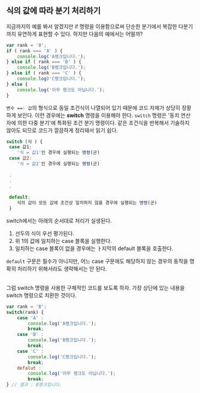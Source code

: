 ## 식의 값에 따라 분기 처리하기
지금까지의 예를 봐서 알겠지만 if 명령을 이용함으로써 단순한 분기에서 복잡한 다분기까지 유연하게 표현할 수 있다. 하지만 다음의 예에서는 어떨까?

```javascript
var rank = '8';
if ( rank === 'A' ) {
	console.log('A랭크입니다.');
} else if ( rank === 'B' ) {
	console.log('B랭크입니다.');
} else if ( rank === 'C' ) {
	console.log)'C랭크입니다.');
} else {
	console.log('아무 랭크도 아닙니다.');
}
```

`변수 ==- 값`의 형식으로 동일 조건식이 나열되어 있기 때문에 코드 자체가 상당히 장황하게 보인다. 이런 경우에는 **switch** 명령을 이용해야 한다. `switch` 명령은 '동치 연산자에 의한 다중 분기'에 특화된 조건 분기 명령이다. 같은 조건식을 반복해서 기술하지 않아도 되므로 코드가 깔끔하게 정리돼서 읽기 쉽다.

```javascript
switch (식 ) {
 case 값1;
 	'식 = 값1'인 경우에 실행되는 명령(군)
 case 값2:
 	'식 = 값2'인 경우에 실행되는 명령(군)
 
 .
 .
 .
 
 default;
 	식의 값이 모든 값에 조건상 일치하지 않을 경우에 실행되는 명령(군)
 }
```

switch에서는 아래의 순서대로 처리가 실생된다.

1. 선두의 식이 우선 평가된다.
2. 위 1의 값에 일치하는 case 블록을 실행한다.
3. 일치하는 case 블록이 없을 경우에는 ㅏ지막의 default 블록을 호출한다.

`default` 구문은 필수가 아니지만, 어느 case 구문에도 해당하지 않는 경우의 동작을 명확히 처리하기 위해서라도 생략해서는 안 된다.

<br/>
그럼 switch 명령을 사용한 구체적인 코드를 보도록 하자. 가장 상단에 있는 내용을 switch 명령으로 치환한 것이다.

```javascript
var rank = 'B';
switch(rank) {
	case 'A' :
		console.log('A랭크입니다.');
		break;
	case 'B' :
		console.log('B랭크입니다.');
		break;
	case 'C' :
		console.log('C랭크입니다.');
		break;
	defalut :
		console.log('아무 랭크도 아닙니다.');
		break;
} // 결과 : B랭크입니다.
```

